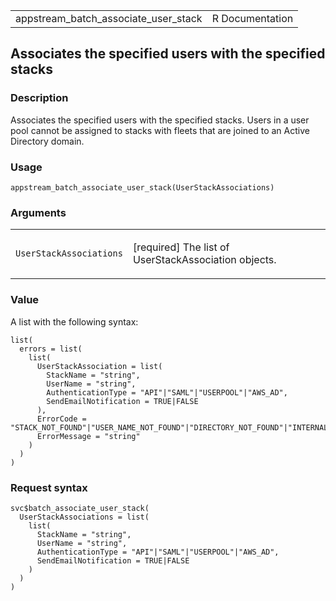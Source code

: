 <table style="width: 100%;">
<tbody>
<tr class="odd">
<td>appstream_batch_associate_user_stack</td>
<td style="text-align: right;">R Documentation</td>
</tr>
</tbody>
</table>

## Associates the specified users with the specified stacks

### Description

Associates the specified users with the specified stacks. Users in a
user pool cannot be assigned to stacks with fleets that are joined to an
Active Directory domain.

### Usage

    appstream_batch_associate_user_stack(UserStackAssociations)

### Arguments

<table>
<colgroup>
<col style="width: 35%" />
<col style="width: 65%" />
</colgroup>
<tbody>
<tr class="odd">
<td><code
id="appstream_batch_associate_user_stack_:_UserStackAssociations">UserStackAssociations</code></td>
<td><p>[required] The list of UserStackAssociation objects.</p></td>
</tr>
</tbody>
</table>

### Value

A list with the following syntax:

    list(
      errors = list(
        list(
          UserStackAssociation = list(
            StackName = "string",
            UserName = "string",
            AuthenticationType = "API"|"SAML"|"USERPOOL"|"AWS_AD",
            SendEmailNotification = TRUE|FALSE
          ),
          ErrorCode = "STACK_NOT_FOUND"|"USER_NAME_NOT_FOUND"|"DIRECTORY_NOT_FOUND"|"INTERNAL_ERROR",
          ErrorMessage = "string"
        )
      )
    )

### Request syntax

    svc$batch_associate_user_stack(
      UserStackAssociations = list(
        list(
          StackName = "string",
          UserName = "string",
          AuthenticationType = "API"|"SAML"|"USERPOOL"|"AWS_AD",
          SendEmailNotification = TRUE|FALSE
        )
      )
    )
